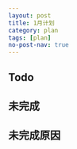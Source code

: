 ```yaml
---
layout: post
title: 1月计划
category: plan
tags: [plan]
no-post-nav: true
---
```


## Todo

## 未完成

## 未完成原因
